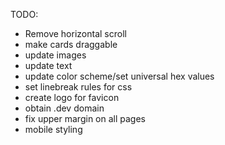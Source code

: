 TODO:

- Remove horizontal scroll
- make cards draggable
- update images
- update text
- update color scheme/set universal hex values
- set linebreak rules for css
- create logo for favicon
- obtain .dev domain
- fix upper margin on all pages
- mobile styling
